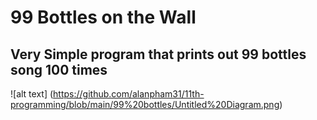 # 99 Bottles on the Wall
## Very Simple program that prints out 99 bottles song 100 times
![alt text] (https://github.com/alanpham31/11th-programming/blob/main/99%20bottles/Untitled%20Diagram.png)
